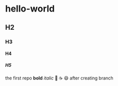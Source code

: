 # hello-world
## H2
### H3
#### H4
##### H5
the first repo
**bold**
*italic*
:pizza:
:coffee:
:smile:
after creating branch
